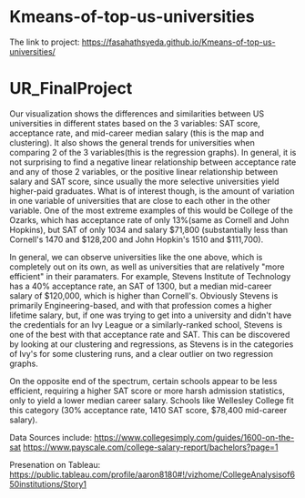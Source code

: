 # Kmeans-of-top-us-universities

The link to project: https://fasahathsyeda.github.io/Kmeans-of-top-us-universities/

# UR_FinalProject

  Our visualization shows the differences and similarities between US universities in different 
states based on the 3 variables: SAT score, acceptance rate, and mid-career median salary (this is the 
map and clustering). It also shows the general trends for universities when comparing 2 of the 3 variables(this 
is the regression graphs). In general, it is not surprising to find a negative linear relationship between 
acceptance rate and any of those 2 variables, or the positive linear relationship between salary and SAT score, 
since usually the more selective universities yield higher-paid graduates. What is of interest though, is the 
amount of variation in one variable of universities that are close to each other in the other variable. 
One of the most extreme examples of this would be College of the Ozarks, which has acceptance rate of only 
13%(same as Cornell and John Hopkins), but SAT of only 1034 and salary $71,800 (substantially 
less than Cornell's 1470 and $128,200 and John Hopkin's 1510 and $111,700).

  In general, we can observe universities like the one above, which is completely out on its own, as well as
universities that are relatively "more efficient" in their paramaters. For example, Stevens Institute of
Technology has a 40% acceptance rate, an SAT of 1300, but a median mid-career salary of $120,000, which is
higher than Cornell's. Obviously Stevens is primarily Engineering-based, and with that profession comes a
higher lifetime salary, but, if one was trying to get into a university and didn't have the credentials for
an Ivy League or a similarly-ranked school, Stevens is one of the best with that acceptance rate and SAT.
This can be discovered by looking at our clustering and regressions, as Stevens is in the categories of Ivy's
for some clustering runs, and a clear outlier on two regression graphs.

  On the opposite end of the spectrum, certain schools appear to be less efficient, requiring a higher SAT score
or more harsh admission statistics, only to yield a lower median career salary. Schools like Wellesley College
fit this category (30% acceptance rate, 1410 SAT score, $78,400 mid-career salary).

Data Sources include:
https://www.collegesimply.com/guides/1600-on-the-sat
https://www.payscale.com/college-salary-report/bachelors?page=1

Presenation on Tableau: https://public.tableau.com/profile/aaron8180#!/vizhome/CollegeAnalysisof650institutions/Story1
